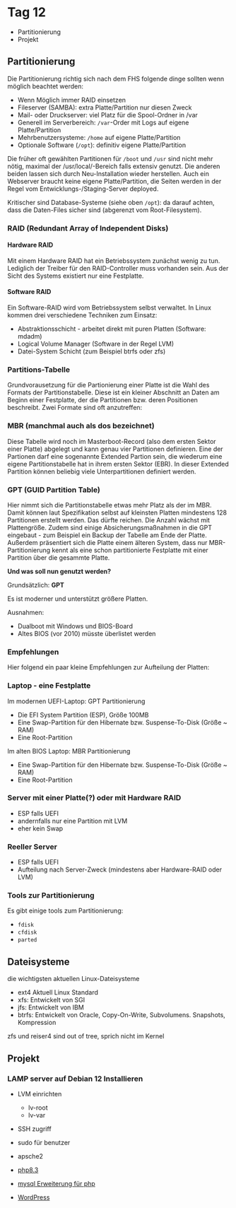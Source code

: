 # Tag 12

- Partitionierung
- Projekt

## Partitionierung

Die Partitionierung richtig sich nach dem FHS
folgende dinge sollten wenn möglich beachtet werden:

- Wenn Möglich immer RAID einsetzen
- Fileserver (SAMBA): extra Platte/Partition nur diesen Zweck
- Mail- oder Druckserver: viel Platz für die Spool-Ordner in /var
- Generell im Serverbereich: `/var`-Order mit Logs auf eigene Platte/Partition
- Mehrbenutzersysteme: `/home` auf eigene Platte/Partition
- Optionale Software (`/opt`): definitiv eigene Platte/Partition

Die früher oft gewählten Partitionen für `/boot` und `/usr` sind nicht mehr nötig, maximal der /usr/local/-Bereich falls extensiv genutzt. Die anderen beiden lassen sich durch Neu-Installation wieder herstellen. Auch ein Webserver braucht keine eigene Platte/Partition, die Seiten werden in der Regel vom Entwicklungs-/Staging-Server deployed.

Kritischer sind Database-Systeme (siehe oben `/opt`): da darauf achten, dass die Daten-Files sicher sind (abgerenzt vom Root-Filesystem).

### RAID (Redundant Array of Independent Disks)

#### Hardware RAID

Mit einem Hardware RAID hat ein Betriebssystem zunächst wenig zu tun. Lediglich der Treiber für den RAID-Controller muss vorhanden sein. Aus der Sicht des Systems existiert nur eine Festplatte.

#### Software RAID

Ein Software-RAID wird vom Betriebssystem selbst verwaltet. In Linux kommen drei verschiedene Techniken zum Einsatz:

- Abstraktionsschicht - arbeitet direkt mit puren Platten (Software: mdadm)
- Logical Volume Manager (Software in der Regel LVM)
- Datei-System Schicht (zum Beispiel btrfs oder zfs)

### Partitions-Tabelle

Grundvorausetzung für die Partionierung einer Platte ist die Wahl des Formats der Partitionstabelle. Diese ist ein kleiner Abschnitt an Daten am Beginn einer Festplatte, der die Partitionen bzw. deren Positionen beschreibt. Zwei Formate sind oft anzutreffen:

### MBR (manchmal auch als dos bezeichnet)

Diese Tabelle wird noch im Masterboot-Record (also dem ersten Sektor einer Platte) abgelegt und kann genau vier Partitionen definieren. Eine der Partionen darf eine sogenannte Extended Partion sein, die wiederum eine eigene Partitionstabelle hat in ihrem ersten Sektor (EBR). In dieser Extended Partition können beliebig viele Unterpartitionen definiert werden.

### GPT (GUID Partition Table)

Hier nimmt sich die Partitionstabelle etwas mehr Platz als der im MBR. Damit können laut Spezifikation selbst auf kleinsten Platten mindestens 128 Partitionen erstellt werden. Das dürfte reichen. Die Anzahl wächst mit Plattengröße. Zudem sind einige Absicherungsmaßnahmen in die GPT eingebaut - zum Beispiel ein Backup der Tabelle am Ende der Platte. Außerdem präsentiert sich die Platte einem älteren System, dass nur MBR-Partitionierung kennt als eine schon partitionierte Festplatte mit einer Partition über die gesammte Platte.

**Und was soll nun genutzt werden?**

Grundsätzlich: **GPT**

Es ist moderner und unterstützt größere Platten.

Ausnahmen:

- Dualboot mit Windows und BIOS-Board
- Altes BIOS (vor 2010) müsste überlistet werden

### Empfehlungen

Hier folgend ein paar kleine Empfehlungen zur Aufteilung der Platten:

### Laptop - eine Festplatte

Im modernen UEFI-Laptop: GPT Partitionierung

- Die EFI System Partition (ESP), Größe 100MB
- Eine Swap-Partition für den Hibernate bzw. Suspense-To-Disk (Größe ~ RAM)
- Eine Root-Partition

Im alten BIOS Laptop: MBR Partitionierung

- Eine Swap-Partition für den Hibernate bzw. Suspense-To-Disk (Größe ~ RAM)
- Eine Root-Partition

### Server mit einer Platte(?) oder mit Hardware RAID

- ESP falls UEFI
- andernfalls nur eine Partition mit LVM
- eher kein Swap

### Reeller Server

- ESP falls UEFI
- Aufteilung nach Server-Zweck (mindestens aber Hardware-RAID oder LVM)

### Tools zur Partitionierung

Es gibt einige tools zum Partitionierung:

- `fdisk`
- `cfdisk`
- `parted`

## Dateisysteme

die wichtigsten aktuellen Linux-Dateisysteme

- ext4 Aktuell Linux Standard
- xfs: Entwickelt von SGI
- jfs: Entwickelt von IBM
- btrfs: Entwickelt von Oracle, Copy-On-Write, Subvolumens. Snapshots, Kompression

zfs und reiser4 sind out of tree, sprich nicht im Kernel

## Projekt

### LAMP server auf Debian 12 Installieren

- LVM einrichten
  - lv-root
  - lv-var
- SSH zugriff
- sudo für benutzer
- apsche2
- [php8.3]([https://](https://php.watch/articles/php-8.3-install-upgrade-on-debian-ubuntu#php83-debian-quick))

- [mysql Erweiterung für php]([https://](https://www.namehero.com/blog/how-to-fix-the-your-php-installation-appears-to-be-missing-the-mysql-extension-which-is-required-by-wordpress-error/#3-1-install-the-php-mysql-extension-via-the-linux-command-line))

- [WordPress]([https://](https://de.wordpress.org/latest-de_DE.zip))
